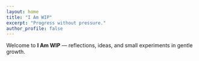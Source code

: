 ```yaml
---
layout: home
title: "I Am WIP"
excerpt: "Progress without pressure."
author_profile: false
---
```


Welcome to **I Am WIP** — reflections, ideas, and small experiments in gentle growth.
